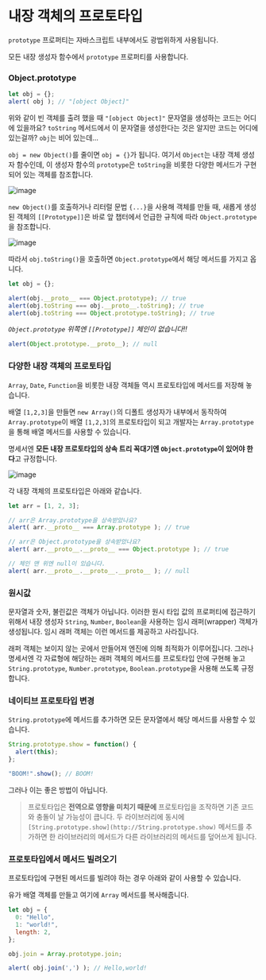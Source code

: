 # 내장 객체의 프로토타입

 `prototype` 프로퍼티는 자바스크립트 내부에서도 광법위하게 사용됩니다.

모든 내장 생성자 함수에서 `prototype` 프로퍼티를 사용합니다. 

### Object.prototype

```jsx
let obj = {};
alert( obj ); // "[object Object]"
```

위와 같이 빈 객체를 출려 했을 때 `"[object Object]"` 문자열을 생성하는 코드는 어디에 있을까요? `toString` 메서드에서 이 문자열을 생성한다는 것은 알지만 코드는 어디에 있는걸까? `obj`는 비어 있는데…

`obj = new Object()`를 줄이면 `obj = {}`가 됩니다. 여기서 `Object`는 내장 객체 생성자 함수인데, 이 생성자 함수의 `prototype`은 `toString`을 비롯한 다양한 메서드가 구현되어 있는 객체를 참조합니다. 

![image](https://user-images.githubusercontent.com/74949294/176866641-5779c12c-6d75-4097-acae-a1ab950aa461.png)

`new Object()`를 호출하거나 리터럴 문법 `{...}`을 사용해 객체를 만들 때, 새롭게 생성된 객체의 `[[Prototype]]`은 바로 앞 챕터에서 언급한 규칙에 따라 `Object.prototype`을 참조합니다.

![image](https://user-images.githubusercontent.com/74949294/176866670-a4d4a54a-155f-4870-b1e6-69380e7f7560.png)

따라서 `obj.toString()`을 호출하면 `Object.prototype`에서 해당 메서드를 가지고 옵니다. 

```jsx
let obj = {};

alert(obj.__proto__ === Object.prototype); // true
alert(obj.toString === obj.__proto__.toString); // true
alert(obj.toString === Object.prototype.toString); // true
```

*`Object.prototype` 위쪽엔 `[[Prototype]]` 체인이 없습니다!!*

```jsx
alert(Object.prototype.__proto__); // null
```

### 다양한 내장 객체의 프로토타입

`Array`, `Date`, `Function`을 비롯한 내장 객체들 역시 프로토타입에 메서드를 저장해 놓습니다. 

배열 `[1,2,3]`을 만들면 `new Array()`의 디폴트 생성자가 내부에서 동작하여 `Array.prototype`이 배열 `[1,2,3]`의 프로토타입이 되고 개발자는 `Array.prototype`을 통해 배열 메서드를 사용할 수 있습니다. 

명세서엔 **모든 내장 프로토타입의 상속 트리 꼭대기엔 `Object.prototype`이 있어야 한다**고 규정합니다. 

![image](https://user-images.githubusercontent.com/74949294/176866699-24fcc774-6b57-4549-b953-b5de1a7e987c.png)

각 내장 객체의 프로토타입은 아래와 같습니다.

```jsx
let arr = [1, 2, 3];

// arr은 Array.prototype을 상속받았나요?
alert( arr.__proto__ === Array.prototype ); // true

// arr은 Object.prototype을 상속받았나요?
alert( arr.__proto__.__proto__ === Object.prototype ); // true

// 체인 맨 위엔 null이 있습니다.
alert( arr.__proto__.__proto__.__proto__ ); // null
```

### 원시값

문자열과 숫자, 불린값은 객체가 아닙니다. 이러한 원시 타입 값의 프로퍼티에 접근하기 위해서 내장 생성자 `String`, `Number`, `Boolean`을 사용하는 임시 래퍼(wrapper) 객체가 생성됩니다. 임시 래퍼 객체는 이런 메서드를 제공하고 사라집니다. 

래퍼 객체는 보이지 않는 곳에서 만들어져 엔진에 의해 최적화가 이루어집니다. 그러나 명세서엔 각 자료형에 해당하는 래퍼 객체의 메서드를 프로토타입 안에 구현해 놓고 `String.prototype`, `Number.prototype`, `Boolean.prototype`을 사용해 쓰도록 규정합니다.

### 네이티브 프로토타입 변경

`String.prototype`에 메서드를 추가하면 모든 문자열에서 해당 메서드를 사용할 수 있습니다.

```jsx
String.prototype.show = function() {
  alert(this);
};

"BOOM!".show(); // BOOM!
```

그러나 이는 좋은 방법이 아닙니다. 

> 프로토타입은 **전역으로 영향을 미치기 때문에** 프로토타입을 조작하면 기존 코드와 충돌이 날 가능성이 큽니다. 
두 라이브러리에 동시에 `[String.prototype.show](http://String.prototype.show)` 메서드를 추가하면 한 라이브러리의 메서드가 다른 라이브러리의 메서드를 덮어쓰게 됩니다.
> 

### 프로토타입에서 메서드 빌려오기

프로토타입에 구현된 메서드를 빌려야 하는 경우 아래와 같이 사용할 수 있습니다.

유가 배열 객체를 만들고 여기에 `Array` 메서드를 복사해줍니다.

```javascript
let obj = {
  0: "Hello",
  1: "world!",
  length: 2,
};

obj.join = Array.prototype.join;

alert( obj.join(',') ); // Hello,world!
```
